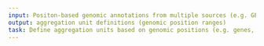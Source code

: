 ```yaml
---
input: Positon-based genomic annotations from multiple sources (e.g. GENCODE, GeneHancer)
output: aggregation unit definitions (genomic position ranges)
task: Define aggregation units based on genomic positions (e.g. genes, regulatory regions, etc.)
---
```

